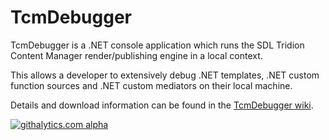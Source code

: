 TcmDebugger
===========

TcmDebugger is a .NET console application which runs the SDL Tridion Content Manager render/publishing engine in a local context.

This allows a developer to extensively debug .NET templates, .NET custom function sources and .NET custom mediators on their local machine. 

Details and download information can be found in the [TcmDebugger wiki](https://github.com/robvanoostenrijk/TcmDebugger/wiki).

[![githalytics.com alpha](https://cruel-carlota.pagodabox.com/cb439853d159fe1de33e3197f1caf6f7 "githalytics.com")](http://githalytics.com/github.com/TcmExtensions)
